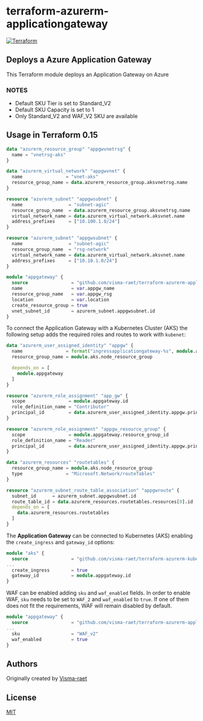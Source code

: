 # terraform-azurerm-applicationgateway

[![Terraform](https://github.com/visma-raet/terraform-azurerm-applicationgateway/actions/workflows/terraform.yml/badge.svg)](https://github.com/visma-raet/terraform-azurerm-applicationgateway/actions/workflows/terraform.yml)

## Deploys a Azure Application Gateway

This Terraform module deploys an Application Gateway on Azure

### NOTES

* Default SKU Tier is set to Standard_V2
* Default SKU Capacity is set to 1
* Only Standard_V2 and WAF_V2 SKU are available

## Usage in Terraform 0.15

```terraform
data "azurerm_resource_group" "appgwvnetrsg" {
  name = "vnetrsg-aks"
}

data "azurerm_virtual_network" "appgwvnet" {
  name                = "vnet-aks"
  resource_group_name = data.azurerm_resource_group.aksvnetrsg.name
}

resource "azurerm_subnet" "appgwsubnet" {
  name                 = "subnet-agic"
  resource_group_name  = data.azurerm_resource_group.aksvnetrsg.name
  virtual_network_name = data.azurerm_virtual_network.aksvnet.name
  address_prefixes     = ["10.100.1.0/24"]
}

resource "azurerm_subnet" "appgwsubnet" {
  name                 = "subnet-agic"
  resource_group_name  = "rsg-network"
  virtual_network_name = data.azurerm_virtual_network.aksvnet.name
  address_prefixes     = ["10.10.1.0/24"]
}

module "appgateway" {
  source                = "github.com/visma-raet/terraform-azurerm-applicationgateway"
  name                  = var.appgw_name
  resource_group_name   = var.appgw_rsg
  location              = var.location
  create_resource_group = true
  vnet_subnet_id        = azurerm_subnet.appgwsubnet.id
}
```

To connect the Application Gateway with a Kubernetes Cluster (AKS) the following setup adds the required roles and routes to work with `kubenet`:

```terraform
data "azurerm_user_assigned_identity" "appgw" {
  name                = format("ingressapplicationgateway-%s", module.aks.cluster_name)
  resource_group_name = module.aks.node_resource_group

  depends_on = [
    module.appgateway
  ]
}

resource "azurerm_role_assignment" "app_gw" {
  scope                = module.appgateway.id
  role_definition_name = "Contributor"
  principal_id         = data.azurerm_user_assigned_identity.appgw.principal_id
}

resource "azurerm_role_assignment" "appgw_resource_group" {
  scope                = module.appgateway.resource_group_id
  role_definition_name = "Reader"
  principal_id         = data.azurerm_user_assigned_identity.appgw.principal_id
}

data "azurerm_resources" "routetables" {
  resource_group_name = module.aks.node_resource_group
  type                = "Microsoft.Network/routeTables"
}

resource "azurerm_subnet_route_table_association" "appgwroute" {
  subnet_id      = azurerm_subnet.appgwsubnet.id
  route_table_id = data.azurerm_resources.routetables.resources[0].id
  depends_on = [
    data.azurerm_resources.routetables
  ]
}

```

The **Application Gateway** can be connected to Kubernetes (AKS) enabling the `create_ingress` and `gateway_id` options:

```terraform
module "aks" {
  source                = "github.com/visma-raet/terraform-azurerm-kubernetes"
...
  create_ingress        = true
  gateway_id            = module.appgateway.id
}
```

WAF can be enabled adding `sku` and `waf_enabled` fields. In order to enable WAF, `sku` needs to be set to `WAF_2` and `waf_enabled` to `true`. If one of them does not fit the requirements, WAF will remain disabled by default.

```terraform
module "appgateway" {
  source                = "github.com/visma-raet/terraform-azurerm-applicationgateway"
...
  sku                   = "WAF_v2"
  waf_enabled           = true
}
```

## Authors

Originally created by [Visma-raet](http://github.com/visma-raet)

## License

[MIT](LICENSE)
